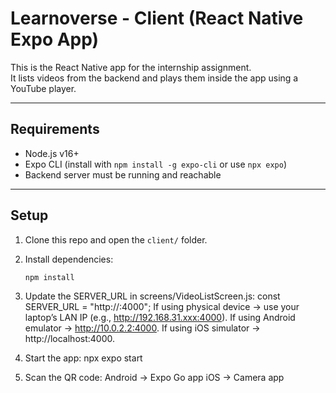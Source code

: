 # Learnoverse - Client (React Native Expo App)

This is the React Native app for the internship assignment.  
It lists videos from the backend and plays them inside the app using a YouTube player.

---

## Requirements

- Node.js v16+
- Expo CLI (install with `npm install -g expo-cli` or use `npx expo`)
- Backend server must be running and reachable

---

## Setup

1. Clone this repo and open the `client/` folder.

2. Install dependencies:
   ```bash
   npm install
   ```
3. Update the SERVER_URL in screens/VideoListScreen.js:
   const SERVER_URL = "http://<your-server-ip>:4000";
   If using physical device → use your laptop’s LAN IP (e.g., http://192.168.31.xxx:4000).
   If using Android emulator → http://10.0.2.2:4000.
   If using iOS simulator → http://localhost:4000.

4. Start the app:
   npx expo start
5. Scan the QR code:
   Android → Expo Go app
   iOS → Camera app
